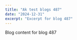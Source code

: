 ```yaml
---
title: "Ak test blogs 487"
date: "2024-12-31"
excerpt: "Excerpt for blog 487"
---
```


Blog content for blog 487